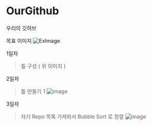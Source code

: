 # OurGithub
우리의 깃허브

목표 이미지
![ExImage](https://user-images.githubusercontent.com/83905675/187070228-4adf009e-a322-4ef5-a936-7bac3f3b6504.png)

1일차
> 틀 구성 ( 위 이미지 )

2일차
> 틀 만들기 1
![image](https://user-images.githubusercontent.com/83905675/187194976-4f405bb0-bf6b-4a54-a2af-846351893a6d.png)

3일차
> 자기 Repo 목록 가져와서 Bubble Sort 로 정렬
![image](https://user-images.githubusercontent.com/83905675/187392727-8ad36af5-16cf-4fab-a3d0-9269851b68b3.png)